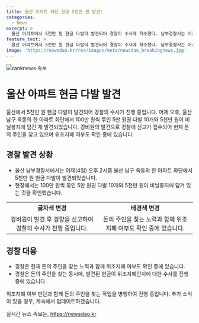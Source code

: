 ```yaml
---
title: 울산 아파트 화단 현금 5천만 원 발견!
categories:
  - News
excerpt: >
  울산 아파트에서 5천만 원 현금 다발이 발견되어 경찰이 수사에 착수했다. 남부경찰서는 어제 오후 2시쯤 울산 남구 옥동의 아파트 화단에서 100만 원씩 묶인 5만 원권 다발 10개와 5천만 원이 비닐봉지에 담긴 채 보관돼 있었으며, 경비원이 발견 후 회장에게 신고했고 경찰에 의해 수사 중이다. 주인 찾기와 위조 지폐 여부 확인에 노력하고 있다.
feature_text: >
  울산 아파트에서 5천만 원 현금 다발이 발견되어 경찰이 수사에 착수했다. 남부경찰서는 어제 오후 2시쯤 울산 남구 옥동의 아파트 화단에서 100만 원씩 묶인 5만 원권 다발 10개와 5천만 원이 비닐봉지에 담긴 채 보관돼 있었으며, 경비원이 발견 후 회장에게 신고했고 경찰에 의해 수사 중이다. 주인 찾기와 위조 지폐 여부 확인에 노력하고 있다.
image: 'https://newsdao.kr/res/images/meta/newsdao_breakingnews.jpg'
---
```


<p><img src="https://newsdao.kr/res/images/meta/newsdao_breakingnews.jpg" alt="ranknews 속보" /></p>

<h1>울산 아파트 현금 다발 발견</h1>

<p data-ke-size="size16">울산에서 5천만 원 현금 다발이 발견되어 경찰의 수사가 진행 중입니다. 어제 오후, 울산 남구 옥동의 한 아파트 화단에서 100만 원씩 묶인 5만 원권 다발 10개와 5천만 원이 비닐봉지에 담긴 채 발견되었습니다. 경비원의 발견으로 경찰에 신고가 접수되어 현재 돈의 주인을 찾고 있으며 위조지폐 여부도 확인 중에 있습니다.</p>

<h2 data-ke-size="size26">경찰 발견 상황</h2>

<ul>
<li>울산 남부경찰서에서는 어제(4일) 오후 2시쯤 울산 남구 옥동의 한 아파트 화단에서 5천만 원 현금 다발이 발견되었습니다.</li>
<li>현장에서는 100만 원씩 묶인 5만 원권 다발 10개와 5천만 원이 비닐봉지에 담겨 있는 것을 확인했습니다.</li>
</ul>

<table>
  <tr>
    <td style="text-align: center; height: 17px;"><b>글자색 변경</b></td>
    <td style="text-align: center; height: 17px;"><b>배경색 변경</b></td>
  </tr>
  <tr>
    <td style="text-align: center;">경비원이 발견 후 경향을 신고하여 경찰의 수사가 진행 중입니다.</td>
    <td style="text-align: center;">돈의 주인을 찾는 노력과 함께 위조지폐 여부도 확인 중에 있습니다.</td>
  </tr>
</table>

<h2 data-ke-size="size26">경찰 대응</h2>

<ul>
<li>경찰은 현재 돈의 주인을 찾는 노력과 함께 위조지폐 여부도 확인 중에 있습니다.</li>
<li>경찰은 돈의 주인을 찾는 동시에, 발견된 현금이 위조지폐인지에 대한 수사를 진행 중에 있습니다.</li>
</ul>

<p data-ke-size="size16">위조지폐 여부 판단과 함께 돈의 주인을 찾는 작업을 병행하여 진행 중입니다. 추가 소식이 있을 경우, 계속해서 업데이트하겠습니다.</p>
실시간 뉴스 속보는, <a href="https://newsdao.kr" rel="dofollow">https://newsdao.kr</a>


